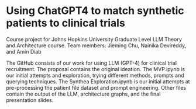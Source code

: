 # Using ChatGPT4 to match synthetic patients to clinical trials
Course project for Johns Hopkins University Graduate Level LLM Theory and Architecture course.
Team members:  Jieming Chu, Nainika Devireddy, and Amin Diab

The GitHub consists of our work for using LLM (GPT-4) for clinical trial recruitment. The proposal contains the original ideation. The MVP.ipynb is our initial attempts and exploration, trying different methods, prompts and querying techniques. The Synthea Exploration.ipynb is our initial attempts at pre-processing the patient file dataset and prompt engineering. Other files contain the output of the LLM, architecture graphs, and the final presentation slides.
